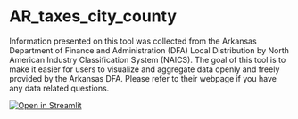 # AR_taxes_city_county
Information presented on this tool was collected from the Arkansas Department of Finance and Administration (DFA) Local Distribution by North American Industry Classification System (NAICS). The goal of this tool is to make it easier for users to visualize and aggregate data openly and freely provided by the Arkansas DFA. Please refer to their webpage if you have any data related questions.



[![Open in Streamlit](https://static.streamlit.io/badges/streamlit_badge_black_white.svg)](https://share.streamlit.io/cs-econ/ar_taxes_city_county_st---shared_public/main/app.py)
